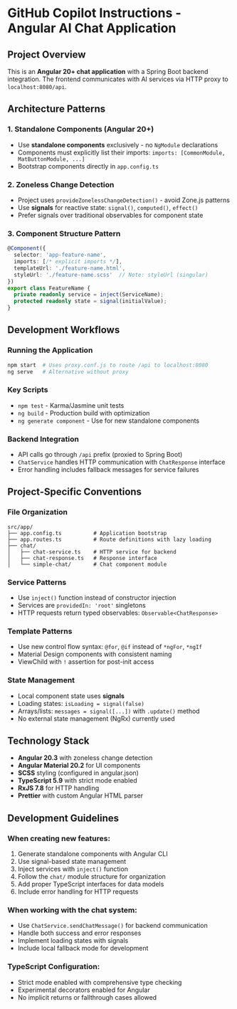 # GitHub Copilot Instructions - Angular AI Chat Application

## Project Overview

This is an **Angular 20+ chat application** with a Spring Boot backend integration. The frontend communicates with AI services via HTTP proxy to `localhost:8080/api`.

## Architecture Patterns

### 1. Standalone Components (Angular 20+)
- Use **standalone components** exclusively - no `NgModule` declarations
- Components must explicitly list their imports: `imports: [CommonModule, MatButtonModule, ...]`
- Bootstrap components directly in `app.config.ts`

### 2. Zoneless Change Detection
- Project uses `provideZonelessChangeDetection()` - avoid Zone.js patterns
- Use **signals** for reactive state: `signal()`, `computed()`, `effect()`
- Prefer signals over traditional observables for component state

### 3. Component Structure Pattern
```typescript
@Component({
  selector: 'app-feature-name',
  imports: [/* explicit imports */],
  templateUrl: './feature-name.html',
  styleUrl: './feature-name.scss'  // Note: styleUrl (singular)
})
export class FeatureName {
  private readonly service = inject(ServiceName);
  protected readonly state = signal(initialValue);
}
```

## Development Workflows

### Running the Application
```bash
npm start  # Uses proxy.conf.js to route /api to localhost:8080
ng serve   # Alternative without proxy
```

### Key Scripts
- `npm test` - Karma/Jasmine unit tests
- `ng build` - Production build with optimization
- `ng generate component` - Use for new standalone components

### Backend Integration
- API calls go through `/api` prefix (proxied to Spring Boot)
- `ChatService` handles HTTP communication with `ChatResponse` interface
- Error handling includes fallback messages for service failures

## Project-Specific Conventions

### File Organization
```
src/app/
├── app.config.ts          # Application bootstrap
├── app.routes.ts          # Route definitions with lazy loading
├── chat/
│   ├── chat-service.ts    # HTTP service for backend
│   ├── chat-response.ts   # Response interface
│   └── simple-chat/       # Chat component module
```

### Service Patterns
- Use `inject()` function instead of constructor injection
- Services are `providedIn: 'root'` singletons
- HTTP requests return typed observables: `Observable<ChatResponse>`

### Template Patterns
- Use new control flow syntax: `@for`, `@if` instead of `*ngFor`, `*ngIf`
- Material Design components with consistent naming
- ViewChild with `!` assertion for post-init access

### State Management
- Local component state uses **signals**
- Loading states: `isLoading = signal(false)`
- Arrays/lists: `messages = signal([...])` with `.update()` method
- No external state management (NgRx) currently used

## Technology Stack

- **Angular 20.3** with zoneless change detection
- **Angular Material 20.2** for UI components
- **SCSS** styling (configured in angular.json)
- **TypeScript 5.9** with strict mode enabled
- **RxJS 7.8** for HTTP handling
- **Prettier** with custom Angular HTML parser

## Development Guidelines

### When creating new features:
1. Generate standalone components with Angular CLI
2. Use signal-based state management
3. Inject services with `inject()` function
4. Follow the `chat/` module structure for organization
5. Add proper TypeScript interfaces for data models
6. Include error handling for HTTP requests

### When working with the chat system:
- Use `ChatService.sendChatMessage()` for backend communication
- Handle both success and error responses
- Implement loading states with signals
- Include local fallback mode for development

### TypeScript Configuration:
- Strict mode enabled with comprehensive type checking
- Experimental decorators enabled for Angular
- No implicit returns or fallthrough cases allowed